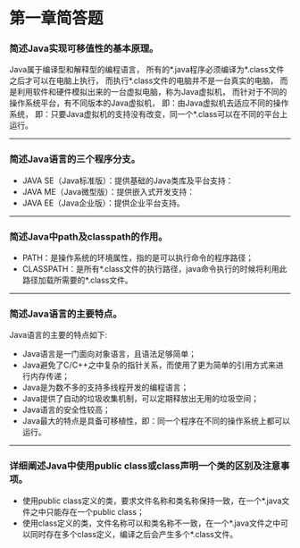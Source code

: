 # 第一章简答题

### 简述Java实现可移值性的基本原理。

Java属于编译型和解释型的编程语言，
所有的\*.java程序必须编译为\*.class文件之后才可以在电脑上执行，
而执行\*.class文件的电脑并不是一台真实的电脑，
而是利用软件和硬件模拟出来的一台虚拟电脑，称为Java虚拟机，
而针对于不同的操作系统平台，有不同版本的Java虚拟机，
即：由Java虚拟机去适应不同的操作系统，
即：只要Java虚拟机的支持没有改变，同一个\*.class可以在不同的平台上运行。

---

### 简述Java语言的三个程序分支。
- JAVA SE（Java标准版）：提供基础的Java类库及平台支持：
- JAVA ME（Java微型版）：提供嵌入式开发支持：
- JAVA EE（Java企业版）：提供企业平台支持。

---

### 简述Java中path及classpath的作用。
- PATH：是操作系统的环境属性，指的是可以执行命令的程序路径；
- CLASSPATH：是所有\*.class文件的执行路径，java命令执行的时候将利用此路径加载所需要的\*.class文件。

---

### 简述Java语言的主要特点。
Java语言的主要的特点如下:
- Java语言是一门面向对象语言，且语法足够简单；
- Java避免了C/C++之中复杂的指针关系，而使用了更为简单的引用方式来进行内存传递；
- Java是为数不多的支持多线程开发的编程语言；
- Java提供了自动的垃圾收集机制，可以定期释放出无用的垃圾空间；
- Java语言的安全性较高；
- Java最大的特点是具备可移植性，即：同一个程序在不同的操作系统上都可以运行。

---

### 详细阐述Java中使用public class或class声明一个类的区别及注意事项。
- 使用public class定义的类，要求文件名称和类名称保持一致，在一个\*.java文件之中只能存在一个public class；
- 使用class定义的类，文件名称可以和类名称不一致，在一个\*.java文件之中可以同时存在多个class定义，编译之后会产生多个\*.class文件。